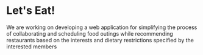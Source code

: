 # Let's Eat!

We are working on developing a web application for simplifying the process of collaborating and scheduling food outings while recommending restaurants based on the interests and dietary restrictions specified by the interested members